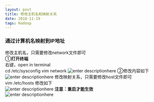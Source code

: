 ```yaml
--- 
layout: post
title: 修改主机名和映射关系
date: 2018-11-19
tags: Hadoop
---
```

### **通过计算机名映射到IP地址**  
修改主机名，只需要修改network文件即可  
①**打开终端**  
右键，open in terminal  
cd /etc/sysconfig  vim network
![enter descriptionhere](https://viabcde.github.io/images/201812/9.png) 
②修改内容如下  
![enter descriptionhere](https://viabcde.github.io/images/201812/10.png) 
修改映射关系，只需要修改host文件即可  
vim /etc/hosts 修改如下  	
![enter descriptionhere](https://viabcde.github.io/images/201812/11.png) 
**注意：重启才能生效**  
![enter descriptionhere](https://viabcde.github.io/images/201812/12.png) 


